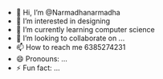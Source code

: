 - 👋 Hi, I’m @Narmadhanarmadha
- 👀 I’m interested in designing 
- 🌱 I’m currently learning computer science 
- 💞️ I’m looking to collaborate on ...
- 📫 How to reach me 6385274231
- 😄 Pronouns: ...
- ⚡ Fun fact: ...

<!---
Narmadhanarmadha/Narmadhanarmadha is a ✨ special ✨ repository because its `README.md` (this file) appears on your GitHub profile.
You can click the Preview link to take a look at your changes.
--->
